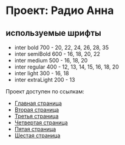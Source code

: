 # Проект: Радио Анна

## используемые шрифты

- inter bold 700 - 20, 22, 24, 26, 28, 35
- inter semiBold 600 - 16, 18, 20, 22
- inter medium 500 - 16, 18, 20
- inter regular 400 - 12, 13, 14, 15, 16, 18, 20
- inter light 300 - 16, 18
- inter extraLight 200 - 13

Проект доступен по cсылкам:

- [Главная страница](https://michelkukresh.github.io/radioanna/src/index1.html "Главная страница")
- [Вторая страница](https://michelkukresh.github.io/radioanna/src/index2.html "Вторая страница")
- [Третья страница](https://michelkukresh.github.io/radioanna/src/index3.html "Третья страница")
- [Четвертая страница](https://michelkukresh.github.io/radioanna/src/index4.html "Четвертая страница")
- [Пятая страница](https://michelkukresh.github.io/radioanna/src/index5.html "Пятая страница")
- [Шестая страница](https://michelkukresh.github.io/radioanna/src/index6.html "Шестая страница")